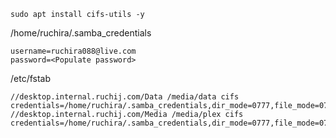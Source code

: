```
sudo apt install cifs-utils -y
```

/home/ruchira/.samba_credentials
```
username=ruchira088@live.com
password=<Populate password>
```

/etc/fstab
```
//desktop.internal.ruchij.com/Data /media/data cifs credentials=/home/ruchira/.samba_credentials,dir_mode=0777,file_mode=0777
//desktop.internal.ruchij.com/Media /media/plex cifs credentials=/home/ruchira/.samba_credentials,dir_mode=0777,file_mode=0777
```